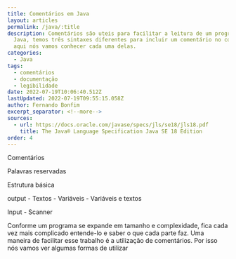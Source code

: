 ```yaml
---
title: Comentários em Java
layout: articles
permalink: /java/:title
description: Comentários são uteis para facilitar a leitura de um programa. Em
  Java, temos três sintaxes diferentes para incluir um comentário no código, e
  aqui nós vamos conhecer cada uma delas.
categories:
  - Java
tags:
  - comentários
  - documentação
  - legibilidade
date: 2022-07-19T10:06:40.512Z
lastUpdated: 2022-07-19T09:55:15.058Z
author: Fernando Bonfim
excerpt_separator: <!--more-->
sources:
  - url: https://docs.oracle.com/javase/specs/jls/se18/jls18.pdf
    title: The Java® Language Specification Java SE 18 Edition
order: 4
---
```

Comentários


Palavras reservadas


Estrutura básica


output - Textos - Variáveis - Variáveis e textos

Input - Scanner

Conforme um programa se expande em tamanho e complexidade, fica cada vez mais complicado entende-lo e saber o que cada parte faz. Uma maneira de facilitar esse trabalho é a utilização de comentários. Por isso nós vamos ver algumas formas de utilizar